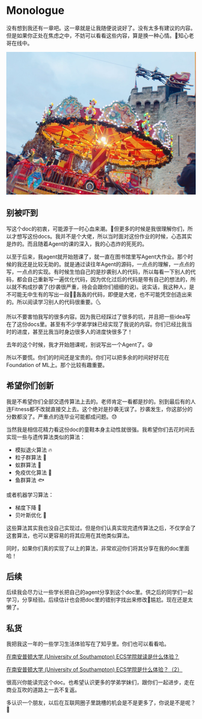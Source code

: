 # Monologue
没有想到我还有一章吧。这一章就是让我随便说说好了。没有太多有建议的内容。但是如果你正处在焦虑之中，不妨可以看看这些内容，算是换一种心情。🌚知心老哥在线中。

![carousal](img/final/carousal.jpg)

## 别被吓到
写这个doc的初衷，可能源于一时心血来潮。🌛但更多的时候是我很理解你们，所以才想写这份docs。我并不是个大佬，所以当时面对这份作业的时候，心态其实是炸的。而且随着Agent的课的深入，我的心态炸的死死的。

以至于后来，我agent就开始翘课了，就一直在图书馆里写Agent大作业。那个时候的我还是比较无助的。就是通过读往年Agent的源码，一点点的理解，一点点的写，一点点的实现。有时候生怕自己的是抄袭别人的代码，所以每看一下别人的代码，都会自己重新写一遍优化代码，因为优化过后的代码是带有自己的想法的，所以就不构成抄袭了(抄袭很严重，待会会跟你们细细的说)。说实话，我这种人，是不可能无中生有的写出一段🐂🍺轰轰的代码，即便是大佬，也不可能凭空创造出来的。所以阅读学习别人的代码很重要。🌜

所以不要害怕我写的很多内容。因为我已经踩过了很多的坑，并且把一些idea写在了这份docs里。甚至有不少学弟学妹已经实现了我说的内容。你们已经比我当时的进度，甚至比我当时身边很多人的进度快很多了！

去年的这个时候，我才开始翘课呢，别说写出一个Agent了。😪

所以不要慌。你们的时间还是宝贵的。你们可以把多余的时间好好花在Foundation of ML上。那个比较有趣重要。

## 希望你们创新
我是不希望你们全部交遗传算法上去的。老师肯定一看都是抄的。别到最后有的人连Fitness都不改就直接交上去。这个绝对是抄袭无误了。抄袭发生，你这部分的分数都没了。严重点的连毕业可能都成问题。😓

当然我是相信花精力看这份doc的童鞋本身主动性就很强。我希望你们去花时间去实现一些与遗传算法类似的算法：
- 模拟退火算法 🔥
- 粒子群算法 🌰
- 蚁群算法 🐜
- 免疫优化算法 🦄
- 鱼群算法 🐟

或者机器学习算法：
- 梯度下降 🍇
- 贝叶斯优化 🐚


这些算法其实我也没自己实现过。但是你们认真实现完遗传算法之后，不仅学会了这套算法，也可以更容易的将其应用在其他类似算法。

同时，如果你们真的实现了以上的算法，非常欢迎你们将其分享在我的doc里面哈！


## 后续
后续我会尽力让一些学长把自己的agent分享到这个doc里。供之后的同学们一起学习，分享经验。后续估计也会把doc里的错别字找出来修改🌝尴尬。现在还是太懒了。


## 私货
我把我这一年的一些学习生活体验写在了知乎里。你们也可以看看哈。

[在南安普顿大学 (University of Southampton) ECS学院就读是什么体验？](https://zhuanlan.zhihu.com/p/109375478)

[在南安普顿大学 (University of Southampton) ECS学院是什么体验？（2）](https://zhuanlan.zhihu.com/p/144367598)

很高兴你能读完这个doc。也希望认识更多的学弟学妹们，跟你们一起进步，走在商业互吹的道路上一去不复返。

多认识一个朋友，以后在互联网圈子里跳槽的机会是不是更多了，你说是不是呢？🌝












